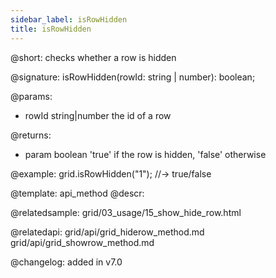 ```yaml
---
sidebar_label: isRowHidden
title: isRowHidden
---          
```


@short: checks whether a row is hidden

@signature: isRowHidden(rowId: string | number): boolean;

@params:
- rowId	    string|number   the id of a row   


@returns:
- param	boolean     'true' if the row is hidden, 'false' otherwise


@example:
grid.isRowHidden("1"); //-> true/false


@template: api_method
@descr:

@relatedsample: grid/03_usage/15_show_hide_row.html

@relatedapi: 
grid/api/grid_hiderow_method.md
grid/api/grid_showrow_method.md

@changelog:
added in v7.0

